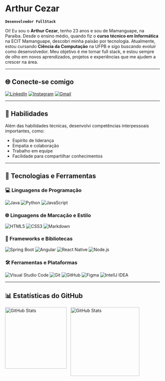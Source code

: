 # Arthur Cezar

**`Desenvolvedor FullStack`**

Oi! Eu sou o **Arthur Cezar**, tenho 23 anos e sou de Mamanguape, na Paraíba. Desde o ensino médio, quando fiz o **curso técnico em Informática** na ECIT Mamanguape, descobri minha paixão por tecnologia.
Atualmente, estou cursando **Ciência da Computação** na UFPB e sigo buscando evoluir como desenvolvedor. Meu objetivo é me tornar full stack, e estou sempre de olho em novos aprendizados, projetos e experiências que me ajudem a crescer na área.


---

## 🌐 Conecte-se comigo

[![LinkedIn](https://img.shields.io/badge/LinkedIn-0077B5?style=for-the-badge&logo=linkedin&logoColor=white)](https://www.linkedin.com/in/arthur-cezar-28b45b266/) [![Instagram](https://img.shields.io/badge/Instagram-%23E4405F?style=for-the-badge&logo=instagram&logoColor=white)](https://www.instagram.com/arthurjcezar/) [![Gmail](https://img.shields.io/badge/Gmail-333333?style=for-the-badge&logo=gmail&logoColor=red)](mailto:Arthurcel14@gmail.com)

---

## 💼 Habilidades

Além das habilidades técnicas, desenvolvi competências interpessoais importantes, como:

- Espírito de liderança
- Empatia e colaboração
- Trabalho em equipe
- Facilidade para compartilhar conhecimentos

---

## 🚀 Tecnologias e Ferramentas

### 💻 Linguagens de Programação

![Java](https://img.shields.io/badge/java-%23ED8B00.svg?style=for-the-badge&logo=openjdk&logoColor=white) ![Python](https://img.shields.io/badge/python-3670A0?style=for-the-badge&logo=python&logoColor=ffdd54) ![JavaScript](https://img.shields.io/badge/javascript-F7DF1E?style=for-the-badge&logo=javascript&logoColor=black)

### 🌐 Linguagens de Marcação e Estilo

![HTML5](https://img.shields.io/badge/HTML5-E34F26?style=for-the-badge&logo=html5&logoColor=white) ![CSS3](https://img.shields.io/badge/CSS3-1572B6?style=for-the-badge&logo=css3&logoColor=white) ![Markdown](https://img.shields.io/badge/Markdown-000?style=for-the-badge&logo=markdown)

### 🧰 Frameworks e Bibliotecas

![Spring Boot](https://img.shields.io/badge/Spring%20Boot-6DB33F?style=for-the-badge&logo=spring-boot&logoColor=white) ![Angular](https://img.shields.io/badge/Angular-DD0031?style=for-the-badge&logo=angular&logoColor=white) ![React Native](https://img.shields.io/badge/React%20Native-20232A?style=for-the-badge&logo=react&logoColor=61DAFB) ![Node.js](https://img.shields.io/badge/Node.js-339933?style=for-the-badge&logo=node.js&logoColor=white)


### 🛠️ Ferramentas e Plataformas

![Visual Studio Code](https://img.shields.io/badge/VS%20Code-007ACC?style=for-the-badge&logo=visual-studio-code&logoColor=white) ![Git](https://img.shields.io/badge/Git-F05032?style=for-the-badge&logo=git&logoColor=white) ![GitHub](https://img.shields.io/badge/GitHub-181717?style=for-the-badge&logo=github&logoColor=white) ![Figma](https://img.shields.io/badge/Figma-F24E1E?style=for-the-badge&logo=figma&logoColor=white) ![IntelIJ IDEA](https://img.shields.io/badge/IntelliJ%20IDEA-000000?style=for-the-badge&logo=intellijidea&logoColor=white)

---

## 📊 Estatísticas do GitHub

<p>
  <img 
    align="left" 
    alt="GitHub Stats" 
    height="200" 
    style="padding-right: 10px;" 
    src="https://github-readme-stats.vercel.app/api?username=UpSnow&theme=transparent&bg_color=000&border_color=30A3DC&show_icons=true&icon_color=30A3DC&title_color=30A3DC&text_color=FFF" 
  />


  <img 
    align="left" 
    alt="GitHub Stats" 
    height="224" 
    src="https://github-readme-stats.vercel.app/api/top-langs/?username=UpSnow&layout=compact&custom_title=Tecnologias&theme=transparent&bg_color=000&border_color=30A3DC&title_color=30A3DC&text_color=FFF"
  />
</p>


